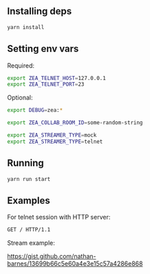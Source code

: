 ## Installing deps

```bash
yarn install
```

## Setting env vars

Required:

```bash
export ZEA_TELNET_HOST=127.0.0.1
export ZEA_TELNET_PORT=23
```

Optional:

```bash
export DEBUG=zea:*

export ZEA_COLLAB_ROOM_ID=some-random-string

export ZEA_STREAMER_TYPE=mock
export ZEA_STREAMER_TYPE=telnet
```

## Running

```bash
yarn run start
```

## Examples

For telnet session with HTTP server:

```bash
GET / HTTP/1.1
```

Stream example:

https://gist.github.com/nathan-barnes/13699b66c5e60a4e3e15c57a4286e868
